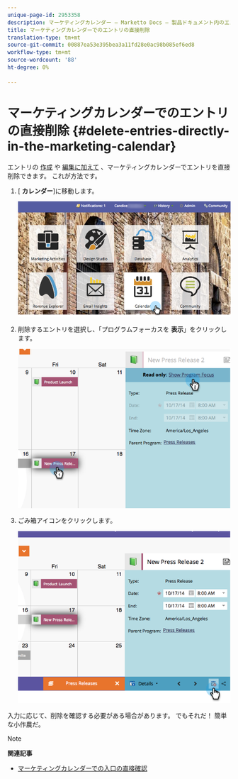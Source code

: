 ```yaml
---
unique-page-id: 2953358
description: マーケティングカレンダー — Marketto Docs — 製品ドキュメント内のエントリを直接削除する
title: マーケティングカレンダーでのエントリの直接削除
translation-type: tm+mt
source-git-commit: 00887ea53e395bea3a11fd28e0ac98b085ef6ed8
workflow-type: tm+mt
source-wordcount: '88'
ht-degree: 0%

---
```



# マーケティングカレンダーでのエントリの直接削除 {#delete-entries-directly-in-the-marketing-calendar}

エントリの [作成](create-entries-directly-in-the-marketing-calendar.md) や [編集に加えて](edit-entries-directly-in-the-marketing-calendar.md) 、マーケティングカレンダーでエントリを直接削除できます。 これが方法です。

1. [ **カレンダー**]に移動します。

   ![](assets/2017-05-10-15-30-47-4.png)

1. 削除するエントリを選択し、「プログラムフォーカスを **表示**」をクリックします。

   ![](assets/image2014-10-20-13-3a20-3a33.png)

1. ごみ箱アイコンをクリックします。

   ![](assets/image2014-10-20-13-3a20-3a42.png)

入力に応じて、削除を確認する必要がある場合があります。 でもそれだ！ 簡単な小作農だ。

>[!NOTE]
>
>**関連記事**
>
>* [マーケティングカレンダーでの入口の直接確認](confirm-entries-directly-in-the-marketing-calendar.md)

>



